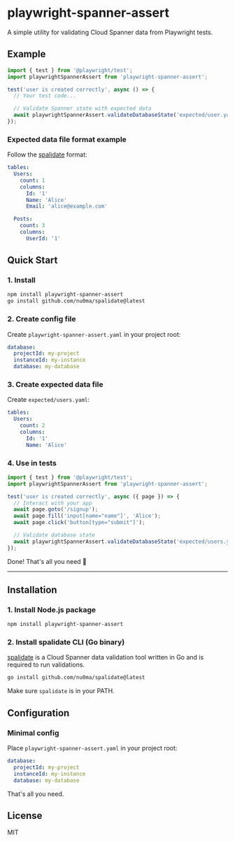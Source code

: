 # playwright-spanner-assert

A simple utility for validating Cloud Spanner data from Playwright tests.

## Example


```ts
import { test } from '@playwright/test';
import playwrightSpannerAssert from 'playwright-spanner-assert';

test('user is created correctly', async () => {
  // Your test code...

  // Validate Spanner state with expected data
  await playwrightSpannerAssert.validateDatabaseState('expected/user.yaml');
});
```

### Expected data file format example

Follow the [spalidate](https://github.com/nu0ma/spalidate) format:

```yaml
tables:
  Users:
    count: 1
    columns:
      Id: '1'
      Name: 'Alice'
      Email: 'alice@example.com'

  Posts:
    count: 3
    columns:
      UserId: '1'
```

## Quick Start

### 1. Install

```bash
npm install playwright-spanner-assert
go install github.com/nu0ma/spalidate@latest
```

### 2. Create config file

Create `playwright-spanner-assert.yaml` in your project root:

```yaml
database:
  projectId: my-project
  instanceId: my-instance
  database: my-database
```

### 3. Create expected data file

Create `expected/users.yaml`:

```yaml
tables:
  Users:
    count: 2
    columns:
      Id: '1'
      Name: 'Alice'
```

### 4. Use in tests

```ts
import { test } from '@playwright/test';
import playwrightSpannerAssert from 'playwright-spanner-assert';

test('user is created correctly', async ({ page }) => {
  // Interact with your app
  await page.goto('/signup');
  await page.fill('input[name="name"]', 'Alice');
  await page.click('button[type="submit"]');

  // Validate database state
  await playwrightSpannerAssert.validateDatabaseState('expected/users.yaml');
});
```

Done! That's all you need 🎉

---

## Installation

### 1. Install Node.js package

```bash
npm install playwright-spanner-assert
```

### 2. Install spalidate CLI (Go binary)

[spalidate](https://github.com/nu0ma/spalidate) is a Cloud Spanner data validation tool written in Go and is required to run validations.

```bash
go install github.com/nu0ma/spalidate@latest
```

Make sure `spalidate` is in your PATH.

## Configuration

### Minimal config

Place `playwright-spanner-assert.yaml` in your project root:

```yaml
database:
  projectId: my-project
  instanceId: my-instance
  database: my-database
```

That's all you need.

## License

MIT
